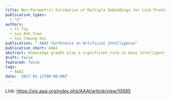 ```yaml
---
title: Non-Parametric Estimation of Multiple Embeddings for Link Prediction on Dynamic Knowledge Graphs
publication_types:
  - "1"
authors:
  - Yi Tay
  - Luu_Anh_Tuan
  - Siu Cheung Hui
publication: " AAAI Conference on Artificial Intelligence"
publication_short: AAAI
abstract: Knowledge graphs play a significant role in many intelligent systems such as semantic search and recommendation systems. Recent works in this area of knowledge graph embeddings such as TransE, TransH and TransR have shown extremely competitive and promising results in relational learning. In this paper, we propose a novel extension of the translational embedding model to solve three main problems of the current models. Firstly, translational models are highly sensitive to hyperparameters such as margin and learning rate. Secondly, the translation principle only allows one spot in vector space for each golden triplet. Thus, congestion of entities and relations in vector space may reduce precision. Lastly, the current models are not able to handle dynamic data especially the introduction of new unseen entities/relations or removal of triplets. In this paper, we propose Parallel Universe TransE (puTransE), an adaptable and robust adaptation of the translational model. Our approach non-parametrically estimates the energy score of a triplet from multiple embedding spaces of structurally and semantically aware triplet selection. Our proposed approach is simple, robust and parallelizable. Our experimental results show that our proposed approach outperforms TransE and many other embedding methods for link prediction on knowledge graphs on both public benchmark dataset and a real world dynamic dataset.
draft: false
featured: false
tags:
  - AAAI
date: '2017-02-12T00:00:00Z'
---
```

Link: https://ojs.aaai.org/index.php/AAAI/article/view/10685